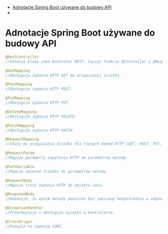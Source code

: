 - [Adnotacje Spring Boot używane do budowy API](#Adnotacje-Spring-Boot-używane-do-budowy-API)
-


# Adnotacje Spring Boot używane do budowy API
```java
@RestController
//Oznacza klasę jako kontroler REST, łącząc funkcje @Controller i @ResponseBody.
```

```java
@GetMapping
//Obsługuje żądania HTTP GET do przypisanej ścieżki.
```

```java
@PostMapping
//Obsługuje żądania HTTP POST.
```
```java
@PutMapping
//Obsługuje żądania HTTP PUT.
```

```java
@DeleteMapping
//Obsługuje żądania HTTP DELETE.
```

```java
@PatchMapping
//Obsługuje żądania HTTP PATCH.
```

```java
@RequestMapping
//Służy do przypisania ścieżki dla różnych metod HTTP (GET, POST, PUT, DELETE).
```

```java
@RequestParam
//Mapuje parametry zapytania HTTP do parametrów metody.
```

```java
@PathVariable
//Mapuje zmienne ścieżki do parametrów metody.
```

```java
@RequestBody
//Mapuje treść żądania HTTP do obiektu Java.
```

```java
@ResponseBody
//Wskazuje, że wynik metody powinien być zapisany bezpośrednio w odpowiedzi HTTP.
```

```java
@ExceptionHandler
//Przechwytuje i obsługuje wyjątki w kontrolerze.
```

```java
@CrossOrigin
//Pozwala na żądania CORS.
```


#
